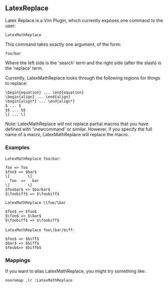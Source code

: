 ## LatexReplace

Latex Replace is a Vim Plugin, which currently exposes one command to the user:

    LatexMathReplace

This command takes exactly one argument, of the form:

    foo/bar

Where the left side is the 'search' term and the right side (after the slash) is
the 'replace' term.

Currently, LatexMathReplace looks through the following regions for things to
replace:

    \begin{equation} ... \end{equation}
    \begin{align} ... \end{align}
    \begin{align*} ... \end{align*}
    $ ... $
    $$ ... $$
    \[ ... \]

Note: LatexMathReplace will not replace partial macros that you have defined
with '\newcommand' or similar.  However, if you specify the full name of a
macro, LatexMathReplace will replace the macro.

### Examples

`LatexMathReplace foo/bar`:

    foo => foo
    $foo$ => $bar$
    \[        \[
      foo  =>   bar
    \]        \]
    $foobar$ => $barbar$
    $\foobiff$ => $\foobiff$

`LatexMathReplace \\foo/\bar`

    $foo$ => $foo$
    $\foo$ => $\bar$
    $\foobiff$ => $\foobiff$

`LatexMathReplace foo\|bar/biff`:

    $foo$ => $biff$
    $bar$ => $biff$
    $foob$=> $biffb$

### Mappings

If you want to alias LatexMathReplace, you might try something like:

    nnoremap ,lr :LatexMathReplace
